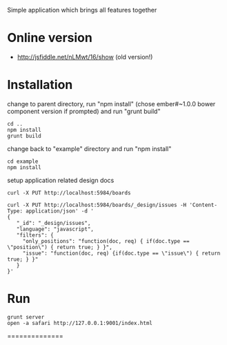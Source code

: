 Simple application which brings all features together

Online version
==============

* http://jsfiddle.net/nLMwt/16/show (old version!)


Installation
============

change to parent directory, run "npm install" (chose ember#~1.0.0 bower component version if prompted) and run "grunt build"

```
cd ..
npm install
grunt build
```

change back to "example" directory and run "npm install"

```
cd example
npm install
```



setup application related design docs

```
curl -X PUT http://localhost:5984/boards
```

```
curl -X PUT http://localhost:5984/boards/_design/issues -H 'Content-Type: application/json' -d '
{
   "_id": "_design/issues",
   "language": "javascript",
   "filters": {
     "only_positions": "function(doc, req) { if(doc.type == \"position\") { return true; } }",
     "issue": "function(doc, req) {if(doc.type == \"issue\") { return true; } }"
   }
}'
```

Run
===

```
grunt server
open -a safari http://127.0.0.1:9001/index.html
```
==============
